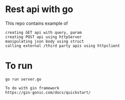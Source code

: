 # Rest api with go

This repo contains example of
```
creating GET api with query, param
creating POST api using httpServer
manipulating json body using struct
calling external /third party apis using httpclient
```

# To run 
```
go run server.go
```

```
To do with gin framework 
https://gin-gonic.com/docs/quickstart/
```